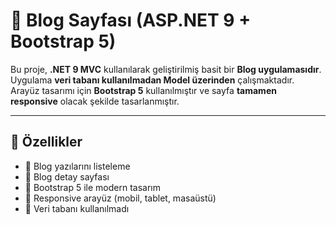 # 📝 Blog Sayfası (ASP.NET 9 + Bootstrap 5)

Bu proje, **.NET 9 MVC** kullanılarak geliştirilmiş basit bir **Blog uygulamasıdır**.  
Uygulama **veri tabanı kullanılmadan Model üzerinden** çalışmaktadır.  
Arayüz tasarımı için **Bootstrap 5** kullanılmıştır ve sayfa **tamamen responsive** olacak şekilde tasarlanmıştır.  

---

## 🚀 Özellikler
- 📰 Blog yazılarını listeleme
- 📄 Blog detay sayfası
- 🎨 Bootstrap 5 ile modern tasarım
- 📱 Responsive arayüz (mobil, tablet, masaüstü)
- 🔗 Veri tabanı kullanılmadı
